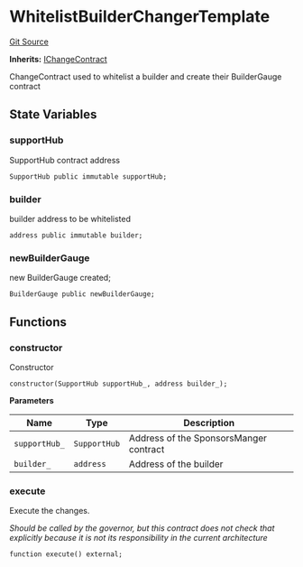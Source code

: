 # WhitelistBuilderChangerTemplate

[Git Source](https://github.com/rsksmart/builder-incentives-sc/blob/fe856b39980e775913dd2a8ffaa77a3ad156e2b5/src/governance/changerTemplates/WhitelistBuilderChangerTemplate.sol)

**Inherits:** [IChangeContract](/src/interfaces/IChangeContract.sol/interface.IChangeContract.md)

ChangeContract used to whitelist a builder and create their BuilderGauge contract

## State Variables

### supportHub

SupportHub contract address

```solidity
SupportHub public immutable supportHub;
```

### builder

builder address to be whitelisted

```solidity
address public immutable builder;
```

### newBuilderGauge

new BuilderGauge created;

```solidity
BuilderGauge public newBuilderGauge;
```

## Functions

### constructor

Constructor

```solidity
constructor(SupportHub supportHub_, address builder_);
```

**Parameters**

| Name          | Type         | Description                            |
| ------------- | ------------ | -------------------------------------- |
| `supportHub_` | `SupportHub` | Address of the SponsorsManger contract |
| `builder_`    | `address`    | Address of the builder                 |

### execute

Execute the changes.

_Should be called by the governor, but this contract does not check that explicitly because it is not its responsibility
in the current architecture_

```solidity
function execute() external;
```
